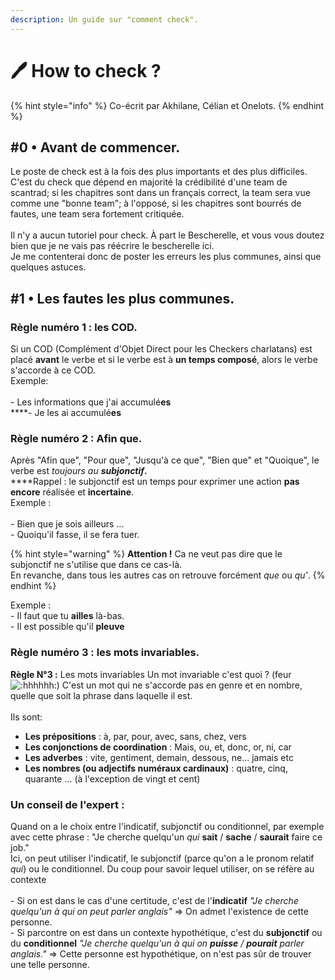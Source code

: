 ```yaml
---
description: Un guide sur "comment check".
---
```


# 🖊 How to check ?

{% hint style="info" %}
Co-écrit par Akhilane, Célian et Onelots.
{% endhint %}

## #0 • Avant de commencer.

Le poste de check est à la fois des plus importants et des plus difficiles.\
C'est du check que dépend en majorité la crédibilité d'une team de scantrad; si les chapitres sont dans un français correct, la team sera vue comme une "bonne team"; à l'opposé, si les chapitres sont bourrés de fautes, une team sera fortement critiquée.\
\
Il n'y a aucun tutoriel pour check. À part le Bescherelle, et vous vous doutez bien que je ne vais pas réécrire le bescherelle ici.\
Je me contenterai donc de poster les erreurs les plus communes, ainsi que quelques astuces.

## #1 • Les fautes les plus communes.

### Règle numéro 1 : les COD.

Si un COD (Complément d'Objet Direct pour les Checkers charlatans) est placé **avant** le verbe et si le verbe est à **un temps composé**, alors le verbe s'accorde à ce COD.\
Exemple:\
\
\- Les informations que j'ai accumulé**es**\
****- Je les ai accumulé**es**

### Règle numéro 2 : Afin que.

Après "Afin que", "Pour que", "Jusqu'à ce que", "Bien que" et "Quoique", le verbe est _toujours au **subjonctif**_**.**\
****Rappel : le subjonctif est un temps pour exprimer une action **pas encore** réalisée et **incertaine**. \
Exemple : \
\
\- Bien que je sois ailleurs ... \
\- Quoiqu'il fasse, il se fera tuer.

{% hint style="warning" %}
**Attention !** Ca ne veut pas dire que le subjonctif ne s'utilise que dans ce cas-là.\
En revanche, dans tous les autres cas on retrouve forcément _que_ ou _qu'_.
{% endhint %}

Exemple : \
\- Il faut que tu **ailles** là-bas. \
\- Il est possible qu'il **pleuve**

### Règle numéro 3 : les mots invariables.

**Règle N°3 :** Les mots invariables Un mot invariable c'est quoi ? (feur<img src="https://cdn.discordapp.com/emojis/834818324767834143.webp?size=96&#x26;quality=lossless" alt=":hhhhhh:" data-size="line">) C'est un mot qui ne s'accorde pas en genre et en nombre, quelle que soit la phrase dans laquelle il est.\
\
Ils sont:

* **Les prépositions** : à, par, pour, avec, sans, chez, vers&#x20;
* **Les conjonctions de coordination** : Mais, ou, et, donc, or, ni, car
* &#x20;**Les adverbes** : vite, gentiment, demain, dessous, ne... jamais etc
* &#x20;**Les nombres (ou adjectifs numéraux cardinaux)** : quatre, cinq, quarante ... (à l'exception de vingt et cent)

### Un conseil de l'expert :&#x20;

Quand on a le choix entre l'indicatif, subjonctif ou conditionnel, par exemple avec cette phrase : "Je cherche quelqu'un _qui_ **sait** / **sache** / **saurait** faire ce job."\
Ici, on peut utiliser l'indicatif, le subjonctif (parce qu'on a le pronom relatif _qui_) ou le conditionnel. Du coup pour savoir lequel utiliser, on se réfère au contexte \
\
\- Si on est dans le cas d'une certitude, c'est de l'**indicatif** _"Je cherche quelqu'un à qui on peut parler anglais"_ => On admet l'existence de cette personne.\
\- Si parcontre on est dans un contexte hypothétique, c'est du **subjonctif** ou du **conditionnel** _"Je cherche quelqu'un à qui on **puisse** / **pourait** parler anglais."_ => Cette personne est hypothétique, on n'est pas sûr de trouver une telle personne.
